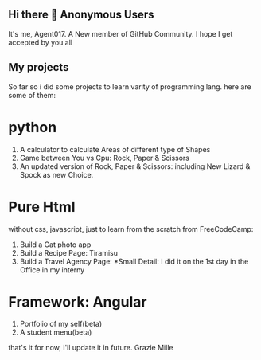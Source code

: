 ## Hi there 👋 Anonymous Users
It's me, Agent017. A New member of GitHub Community. I hope I get accepted by you all 

## My projects
So far so i did some projects to learn varity of programming lang.
here are some of them:
# python
1. A calculator to calculate Areas of different type of Shapes 
2. Game between You vs Cpu: Rock, Paper & Scissors
3. An updated version of Rock, Paper & Scissors: including New Lizard & Spock as new Choice.
# Pure Html
without css, javascript, just to learn from the scratch from FreeCodeCamp:
1) Build a Cat photo app
2) Build a Recipe Page: Tiramisu
3) Build a Travel Agency Page: *Small Detail: I did it on the 1st day in the Office in my interny
# Framework: Angular
1) Portfolio of my self(beta)
2) A student menu(beta)

that's it for now, I'll update it in future. Grazie Mille
